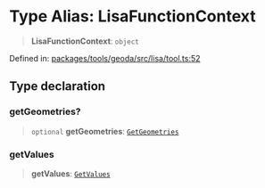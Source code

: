 # Type Alias: LisaFunctionContext

> **LisaFunctionContext**: `object`

Defined in: [packages/tools/geoda/src/lisa/tool.ts:52](https://github.com/GeoDaCenter/openassistant/blob/bf312b357cb340f1f76fa8b62441fb39bcbce0ce/packages/tools/geoda/src/lisa/tool.ts#L52)

## Type declaration

### getGeometries?

> `optional` **getGeometries**: [`GetGeometries`](GetGeometries.md)

### getValues

> **getValues**: [`GetValues`](GetValues.md)
